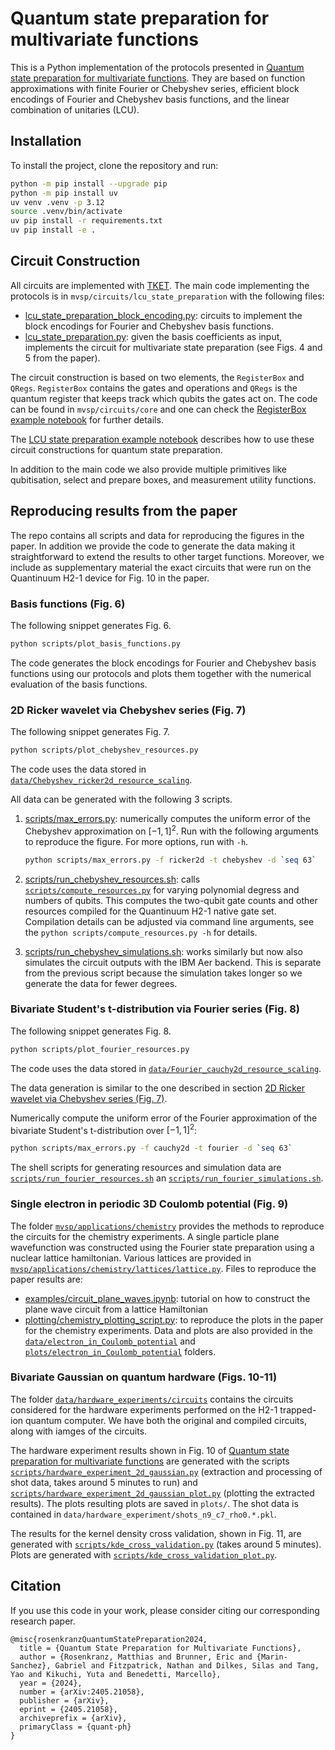 # Quantum state preparation for multivariate functions

This is a Python implementation of the protocols presented in [Quantum state preparation for multivariate functions](https://arxiv.org/abs/2405.21058). They are based on function approximations with finite Fourier or Chebyshev series, efficient block encodings of Fourier and Chebyshev basis functions, and the linear combination of unitaries (LCU).

## Installation

To install the project, clone the repository and run:

```sh
python -m pip install --upgrade pip
python -m pip install uv
uv venv .venv -p 3.12
source .venv/bin/activate
uv pip install -r requirements.txt
uv pip install -e .
```

## Circuit Construction

All circuits are implemented with [TKET](https://github.com/CQCL/tket). The main code implementing the protocols is in `mvsp/circuits/lcu_state_preparation` with the following files:

- [lcu_state_preparation_block_encoding.py](mvsp/circuits/lcu_state_preparation/lcu_state_preparation_block_encoding.py): circuits to implement the block encodings for Fourier and Chebyshev basis functions.
- [lcu_state_preparation.py](mvsp/circuits/lcu_state_preparation/lcu_state_preparation.py): given the basis coefficients as input, implements the circuit for multivariate state preparation (see Figs. 4 and 5 from the paper).
  
The circuit construction is based on two elements, the `RegisterBox` and `QRegs`. `RegisterBox` contains the gates and operations and `QRegs` is the quantum register that keeps track which qubits the gates act on. The code can be found in `mvsp/circuits/core` and one can check the [RegisterBox example notebook](examples/circuits/intro_registerbox.ipynb) for further details.

The [LCU state preparation example notebook](examples/circuits/LCUStatePreparationBox_example.ipynb) describes how to use these circuit constructions for quantum state preparation.

In addition to the main code we also provide multiple primitives like qubitisation, select and prepare boxes, and measurement utility functions.

## Reproducing results from the paper

The repo contains all scripts and data for reproducing the figures in the paper. In addition we provide the code to generate the data making it straightforward to extend the results to other target functions. Moreover, we include as supplementary material the exact circuits that were run on the Quantinuum H2-1 device for Fig. 10 in the paper.

### Basis functions (Fig. 6)

The following snippet generates Fig. 6.

```sh
python scripts/plot_basis_functions.py
```

The code generates the block encodings for Fourier and Chebyshev basis functions using our protocols and plots them together with the numerical evaluation of the basis functions.

### 2D Ricker wavelet via Chebyshev series (Fig. 7)

The following snippet generates Fig. 7.

```sh
python scripts/plot_chebyshev_resources.py
```

The code uses the data stored in [`data/Chebyshev_ricker2d_resource_scaling`](data/Chebyshev_ricker2d_resource_scaling).

All data can be generated with the following 3 scripts.

1. [scripts/max_errors.py](scripts/max_errors.py): numerically computes the uniform error of the Chebyshev approximation on $[-1,1]^2$. Run with the following arguments to reproduce the figure. For more options, run with `-h`.

    ```sh
    python scripts/max_errors.py -f ricker2d -t chebyshev -d `seq 63`
    ```

2. [scripts/run_chebyshev_resources.sh](scripts/run_chebyshev_resources.sh): calls [`scripts/compute_resources.py`](scripts/compute_resources.py) for varying polynomial degress and numbers of qubits. This computes the two-qubit gate counts and other resources compiled for the Quantinuum H2-1 native gate set. Compilation details can be adjusted via command line arguments, see the `python scripts/compute_resources.py -h` for details.
3. [scripts/run_chebyshev_simulations.sh](scripts/run_chebyshev_simulations.sh): works similarly but now also simulates the circuit outputs with the IBM Aer backend. This is separate from the previous script because the simulation takes longer so we generate the data for fewer degrees.

### Bivariate Student's t-distribution via Fourier series (Fig. 8)

The following snippet generates Fig. 8.

```sh
python scripts/plot_fourier_resources.py
```

The code uses the data stored in [`data/Fourier_cauchy2d_resource_scaling`](data/Fourier_cauchy2d_resource_scaling).

The data generation is similar to the one described in section [2D Ricker wavelet via Chebyshev series (Fig. 7)](#2d-ricker-wavelet-via-chebyshev-series-fig-7).

Numerically compute the uniform error of the Fourier approximation of the bivariate Student's t-distribution over $[-1, 1]^2$:

```sh
python scripts/max_errors.py -f cauchy2d -t fourier -d `seq 63`
```

The shell scripts for generating resources and simulation data are [`scripts/run_fourier_resources.sh`](scripts/run_fourier_resources.sh) an [`scripts/run_fourier_simulations.sh`](scripts/run_fourier_simulations.sh).

### Single electron in periodic 3D Coulomb potential (Fig. 9)

The folder  [`mvsp/applications/chemistry`](mvsp/applications/chemistry) provides the methods to reproduce the circuits for the chemistry experiments. A single particle plane wavefunction was constructed using the Fourier state preparation using a nuclear lattice hamiltonian. Various lattices are provided in [`mvsp/applications/chemistry/lattices/lattice.py`](mvsp/applications/chemistry/lattices/lattice.py). Files to reproduce the paper results are:

- [examples/circuit_plane_waves.ipynb](mvsp/applications/chemistry/examples/circuit_plane_waves.ipynb): tutorial on how to construct the plane wave circuit from a lattice Hamiltonian
- [plotting/chemistry_plotting_script.py](mvsp/applications/chemistry/plotting/chemistry_plotting_script.py): to reproduce the plots in the paper for the chemistry experiments. Data and plots are also provided in the [`data/electron_in_Coulomb_potential`](data/electron_in_Coulomb_potential) and [`plots/electron_in_Coulomb_potential`](plots/electron_in_Coulomb_potential) folders.

### Bivariate Gaussian on quantum hardware (Figs. 10-11)

The folder [`data/hardware_experiments/circuits`](data/hardware_experiments/circuits) contains the circuits considered for the hardware experiments performed on the H2-1 trapped-ion quantum computer. We have both the original and compiled circuits, along with iamges of the circuits.

The hardware experiment results shown in Fig. 10 of [Quantum state preparation for multivariate functions](https://arxiv.org/abs/2405.21058) are generated with the scripts [`scripts/hardware_experiment_2d_gaussian.py`](scripts/hardware_experiment_2d_gaussian.py) (extraction and processing of shot data, takes around 5 minutes to run) and [`scripts/hardware_experiment_2d_gaussian_plot.py`](scripts/hardware_experiment_2d_gaussian_plot.py) (plotting the extracted results). The plots resulting plots are saved in `plots/`. The shot data is contained in `data/hardware_experiment/shots_n9_c7_rho0.*.pkl`.

The results for the kernel density cross validation, shown in Fig. 11, are generated with [`scripts/kde_cross_validation.py`](scripts/kde_cross_validation.py) (takes around 5 minutes). Plots are generated with [`scripts/kde_cross_validation_plot.py`](scripts/kde_cross_validation_plot.py).

## Citation

If you use this code in your work, please consider citing our corresponding research paper.

```text
@misc{rosenkranzQuantumStatePreparation2024,
  title = {Quantum State Preparation for Multivariate Functions},
  author = {Rosenkranz, Matthias and Brunner, Eric and {Marin-Sanchez}, Gabriel and Fitzpatrick, Nathan and Dilkes, Silas and Tang, Yao and Kikuchi, Yuta and Benedetti, Marcello},
  year = {2024},
  number = {arXiv:2405.21058},
  publisher = {arXiv},
  eprint = {2405.21058},
  archiveprefix = {arXiv},
  primaryClass = {quant-ph}
}
```
